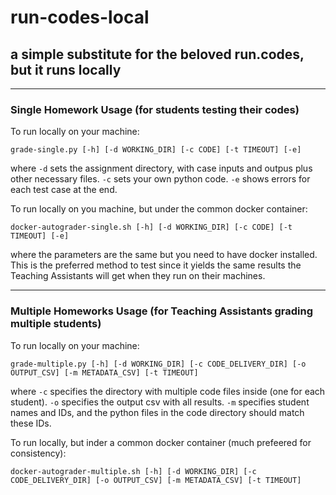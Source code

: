 # run-codes-local
## a simple substitute for the beloved run.codes, but it runs locally

-------------------
### Single Homework Usage (for students testing their codes)


To run locally on your machine:

```
grade-single.py [-h] [-d WORKING_DIR] [-c CODE] [-t TIMEOUT] [-e]
```
where `-d` sets the assignment directory, with case inputs and outpus plus other necessary files. `-c` sets your own python code. `-e` shows errors for each test case at the end. 

To run locally on you machine, but under the common docker container:

```
docker-autograder-single.sh [-h] [-d WORKING_DIR] [-c CODE] [-t TIMEOUT] [-e]
```
where the parameters are the same but you need to have docker installed. This is the preferred method to test since it yields the same results the Teaching Assistants will get when they run on their machines.

-----------
### Multiple Homeworks Usage (for Teaching Assistants grading multiple students)

To run locally on your machine:

```
grade-multiple.py [-h] [-d WORKING_DIR] [-c CODE_DELIVERY_DIR] [-o OUTPUT_CSV] [-m METADATA_CSV] [-t TIMEOUT]
```
where `-c` specifies the directory with multiple code files inside (one for each student). `-o` specifies the output csv with all results. `-m` specifies student names and IDs, and the python files in the code directory should match these IDs.

To run locally, but inder a common docker container (much prefeered for consistency):

```
docker-autograder-multiple.sh [-h] [-d WORKING_DIR] [-c CODE_DELIVERY_DIR] [-o OUTPUT_CSV] [-m METADATA_CSV] [-t TIMEOUT]
```